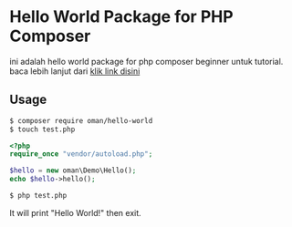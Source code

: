
# Hello World Package for PHP Composer #

ini adalah hello world package for php composer beginner untuk tutorial. baca lebih lanjut dari [klik link disini](https://packagist.org/packages/ehime/hello-world)
## Usage ##

```bash
$ composer require oman/hello-world
$ touch test.php
```

```php
<?php
require_once "vendor/autoload.php";

$hello = new oman\Demo\Hello();
echo $hello->hello();
```

```bash
$ php test.php
```

It will print "Hello World!" then exit.
